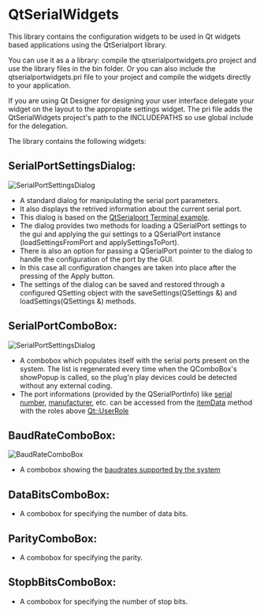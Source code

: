 

QtSerialWidgets
================================

This library contains the configuration widgets to be used in Qt widgets based applications using the QtSerialport library.

You can use it as a a library: compile the qtserialportwidgets.pro project and use the library files in the bin folder.
Or you can also include the qtserialportwidgets.pri file to your project and compile the widgets directly to your application.

If you are using Qt Designer for designing your user interface delegate your widget on the layout to the appropiate settings widget.
The pri file adds the QtSerialWidgets project's path to the INCLUDEPATHS so use global include for the delegation.

The library contains the following widgets:

## SerialPortSettingsDialog:

![SerialPortSettingsDialog](https://raw.githubusercontent.com/martonmiklos/qtserialportwidgets/master/images/serialportsettingsdialog.png "SerialPortSettingsDialog in action")

 * A standard dialog for manipulating the serial port parameters. 
 * It also displays the retrived information about the current serial port.
 * This dialog is based on the [QtSerialport Terminal example](https://github.com/qt/qtserialport/tree/5.11/examples/serialport/terminal).
 * The dialog provides two methods for loading a QSerialPort settings to the gui and applying the gui settings to a QSerialPort instance (loadSettingsFromPort and applySettingsToPort). 
 * There is also an option for passing a QSerialPort pointer to the dialog to handle the configuration of the port by the GUI. 
 * In this case all configuration changes are taken into place after the pressing of the Apply button.
 * The settings of the dialog can be saved and restored through a configured QSetting object with the saveSettings(QSettings &) and loadSettings(QSettings &) methods.

## SerialPortComboBox:

![SerialPortSettingsDialog](https://raw.githubusercontent.com/martonmiklos/qtserialportwidgets/master/images/serialportcombobox.png "SerialPortSettingsDialog in action")

 * A  combobox which populates itself with the serial ports present on the system. The list is regenerated every time when the QComboBox's showPopup is called, so the plug'n play devices could be detected without any external coding. 
 * The port informations (provided by the QSerialPortInfo) like [serial number](http://doc.qt.io/qt-5/qserialportinfo.html#serialNumber), [manufacturer](http://doc.qt.io/qt-5/qserialportinfo.html#manufacturer), etc. can be accessed from the [itemData](http://doc.qt.io/qt-5/qcombobox.html#itemData) method with the roles above [Qt::UserRole](http://doc.qt.io/qt-5/qt.html#ItemDataRole-enum)

## BaudRateComboBox:

![BaudRateComboBox](https://raw.githubusercontent.com/martonmiklos/qtserialportwidgets/master/images/baudratecombobox.png "BaudRateComboBox in action")

 * A combobox showing the [baudrates supported by the system](http://doc.qt.io/qt-5/qserialportinfo.html#standardBaudRates)

## DataBitsComboBox:
 * A combobox for specifying the number of data bits.

## ParityComboBox:
 * A combobox for specifying the parity.

## StopbBitsComboBox:
 * A combobox for specifying the number of stop bits.
